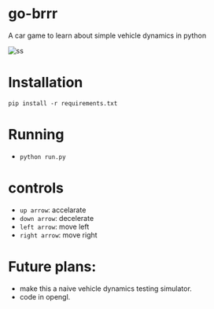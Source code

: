 # go-brrr

 A car game to learn about simple vehicle dynamics in python

 ![ss](https://raw.githubusercontent.com/MankaranSingh/go-brrr/main/images/ss.JPG)

# Installation 

 `pip install -r requirements.txt`

# Running
 - `python run.py`

# controls 

  - `up arrow`: accelarate
  - `down arrow`: decelerate
  - `left arrow`: move left
  - `right arrow`: move right

# Future plans:

 - make this a naive vehicle dynamics testing simulator.
 - code in opengl.
